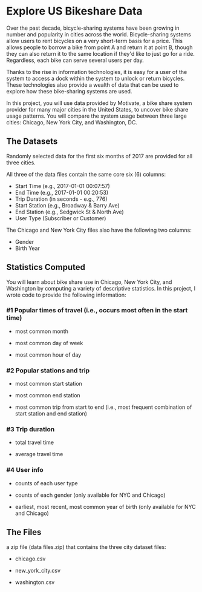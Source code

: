 # Explore US Bikeshare Data
Over the past decade, bicycle-sharing systems have been growing in number and popularity in cities across the world. Bicycle-sharing systems allow users to rent bicycles on a very short-term basis for a price. This allows people to borrow a bike from point A and return it at point B, though they can also return it to the same location if they'd like to just go for a ride. Regardless, each bike can serve several users per day.

Thanks to the rise in information technologies, it is easy for a user of the system to access a dock within the system to unlock or return bicycles. These technologies also provide a wealth of data that can be used to explore how these bike-sharing systems are used.

In this project, you will use data provided by Motivate, a bike share system provider for many major cities in the United States, to uncover bike share usage patterns. You will compare the system usage between three large cities: Chicago, New York City, and Washington, DC.

## The Datasets

Randomly selected data for the first six months of 2017 are provided for all three cities.

All three of the data files contain the same core six (6) columns:

* Start Time (e.g., 2017-01-01 00:07:57)
* End Time (e.g., 2017-01-01 00:20:53)
* Trip Duration (in seconds - e.g., 776)
* Start Station (e.g., Broadway & Barry Ave)
* End Station (e.g., Sedgwick St & North Ave)
* User Type (Subscriber or Customer)

The Chicago and New York City files also have the following two columns:

* Gender
* Birth Year

## Statistics Computed
You will learn about bike share use in Chicago, New York City, and Washington by computing a variety of descriptive statistics. In this project, I wrote code to provide the following information:

### #1 Popular times of travel (i.e., occurs most often in the start time)

* most common month

* most common day of week

* most common hour of day

### #2 Popular stations and trip

* most common start station

* most common end station

* most common trip from start to end (i.e., most frequent combination of start station and end station)

### #3 Trip duration

* total travel time

* average travel time

### #4 User info

* counts of each user type

* counts of each gender (only available for NYC and Chicago)

* earliest, most recent, most common year of birth (only available for NYC and Chicago)

## The Files
a zip file (data files.zip) that contains the three city dataset files:

* chicago.csv

* new_york_city.csv

* washington.csv
